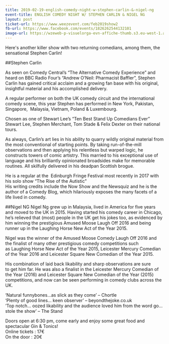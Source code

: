 ```yaml
---
title: 2019-02-19-english-comedy-night-w-stephen-carlin-&-nigel-ng
event-title: ENGLISH COMEDY NIGHT W/ STEPHEN CARLIN & NIGEL NG
layout: post
ticket-url: https://www.weezevent.com/feb2019show2
fb-url: https://www.facebook.com/events/1826262544132101
image-url: https://wzeweb-p-visuelorga-evn-affiche-thumb.s3.eu-west-1.amazonaws.com/affiche_372364.thumb53700.1535808927.jpg
---
```

Here's another killer show with two returning comedians, among them, the sensational Stephen Carlin!

##Stephen Carlin

As seen on Comedy Central’s “The Alternative Comedy Experience” and heard on BBC Radio Four’s “Andrew O’Neil: Pharmacist Baffler”, Stephen Carlin has gained critical acclaim and a growing fan base with his original, insightful material and his accomplished delivery.

A regular performer on both the UK comedy circuit and the international comedy scene, this year Stephen has performed in New York, Pakistan, Singapore,  Malaysia, Vietnam, Poland & Luxembourg.

​Chosen as one of Stewart Lee’s “Ten Best Stand Up Comedians Ever” Stewart Lee, Stephen Merchant, Tom Stade & Felix Dexter on their national tours.

​As always, Carlin’s art lies in his ability to quarry wildly original material from the most conventional of starting points. By taking run-of-the-mill observations and then applying his relentless but warped logic, he constructs towers of comic artistry. This married to his exceptional use of language and his brilliantly opinionated broadsides make for memorable routines. All skilfully delivered in his deadpan Scottish brogue.

​He is a regular at the  Edinburgh Fringe Festival most recently in 2017 with his solo show “The Rise of the Autistic"  
​His writing credits include the Now Show and the Newsquiz and he is the author of a Comedy Blog, which hilariously exposes the many facets of a life lived in comedy.

##Nigel NG
Nigel Ng grew up in Malaysia, lived in America for five years and moved to the UK in 2015. Having started his comedy career in Chicago, he’s relieved that (most) people in the UK get his jokes too, as evidenced by him winning the prestigious Amused Moose Laugh Off 2016 and being runner up in the Laughing Horse New Act of the Year 2015.

Nigel was the winner of the Amused Moose Comedy Laugh Off 2016 and the finalist of many other prestigious comedy competitions such as Laughing Horse New Act of the Year 2015, Leicester Mercury Comedian of the Year 2016 and Leicester Square New Comedian of the Year 2015.

His combination of laid back likability and sharp observations are sure to get him far.
He was also a finalist in the Leicester Mercury Comedian of the Year (2016) and Leicester Square New Comedian of the Year (2015) competitions, and now can be seen performing in comedy clubs across the UK.

‘Natural funnybones…as slick as they come’ – Chortle  
‘Plenty of good lines… keen observer’ – beyondthejoke.co.uk  
‘Top notch… oozed likability and the audience loved him from the word go… stole the show’ – The Stand

Doors open at 6:30 pm, come early and enjoy some great food and spectacular Gin & Tonics!  
Online tickets : 17€  
On the door : 20€
